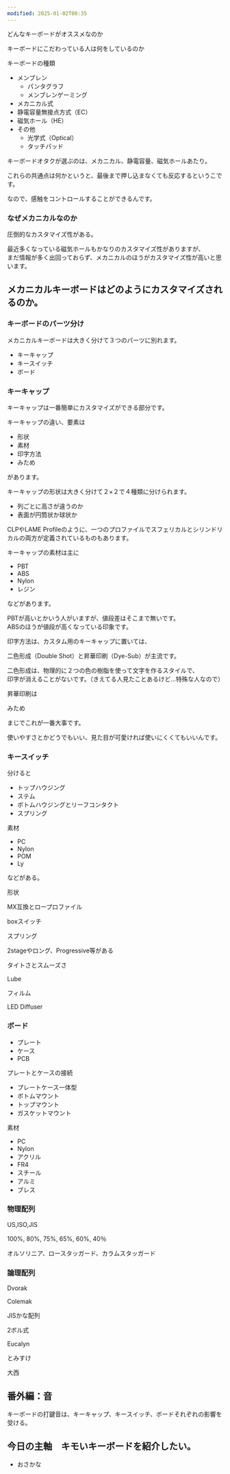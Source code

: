 ```yaml
---
modified: 2025-01-02T00:35
---
```

どんなキーボードがオススメなのか

キーボードにこだわっている人は何をしているのか

  

キーボードの種類

- メンブレン
    - パンタグラフ
    - メンブレンゲーミング
- メカニカル式
- 静電容量無接点方式（EC）
- 磁気ホール（HE）
- その他
    - 光学式（Optical）
    - タッチパッド

  

キーボードオタクが選ぶのは、メカニカル、静電容量、磁気ホールあたり。

これらの共通点は何かというと、最後まで押し込まなくても反応するというこです。

なので、感触をコントロールすることができるんです。

  

  

  

### なぜメカニカルなのか

圧倒的なカスタマイズ性がある。

最近多くなっている磁気ホールもかなりのカスタマイズ性がありますが、  
まだ情報が多く出回っておらず、メカニカルのほうがカスタマイズ性が高いと思います。  

  

## メカニカルキーボードはどのようにカスタマイズされるのか。

  

### キーボードのパーツ分け

メカニカルキーボードは大きく分けて３つのパーツに別れます。

- キーキャップ
- キースイッチ
- ボード

  

### キーキャップ

キーキャップは一番簡単にカスタマイズができる部分です。

キーキャップの違い、要素は

- 形状
- 素材
- 印字方法
- みため

があります。

  

キーキャップの形状は大きく分けて２×２で４種類に分けられます。

- 列ごとに高さが違うのか
- 表面が円筒状か球状か

  

CLPやLAME Profileのように、一つのプロファイルでスフェリカルとシリンドリカルの両方が定義されているものもあります。

  

  

キーキャップの素材は主に

- PBT
- ABS
- Nylon
- レジン

などがあります。

PBTが高いとかいう人がいますが、値段差はそこまで無いです。  
ABSのほうが値段が高くなっている印象です。  

  

印字方法は、カスタム用のキーキャップに置いては、

二色形成（Double Shot）と昇華印刷（Dye-Sub）が主流です。

二色形成は、物理的に２つの色の樹脂を使って文字を作るスタイルで、  
印字が消えることがないです。（きえてる人見たことあるけど…特殊な人なので）  

昇華印刷は

  

みため

まじでこれが一番大事です。

使いやすさとかどうでもいい、見た目が可愛ければ使いにくくてもいいんです。

  

  

### キースイッチ

  

分けると

- トップハウジング
- ステム
- ボトムハウジングとリーフコンタクト
- スプリング

  

  

素材

- PC
- Nylon
- POM
- Ly

などがある。

  

形状

MX互換とロープロファイル

boxスイッチ

  

スプリング

2stageやロング、Progressive等がある

  

タイトさとスムーズさ

  

Lube

  

フィルム

  

LED Diffuser

  

### ボード

  

- プレート
- ケース
- PCB

  

  

プレートとケースの接続

- プレートケース一体型
- ボトムマウント
- トップマウント
- ガスケットマウント

  

素材

- PC
- Nylon
- アクリル
- FR4
- スチール
- アルミ
- ブレス

  

  

### 物理配列

  

US,ISO,JIS

  

100%, 80%, 75%, 65%, 60%, 40％

  

オルソリニア、ロースタッガード、カラムスタッガード

  

  

### 論理配列

  

Dvorak

Colemak

JISかな配列

2ボル式

  

Eucalyn

とみすけ

大西

  

## 番外編：音

キーボードの打鍵音は、キーキャップ、キースイッチ、ボードそれぞれの影響を受ける。

  

  

## 今日の主軸　キモいキーボードを紹介したい。

  

- おさかな